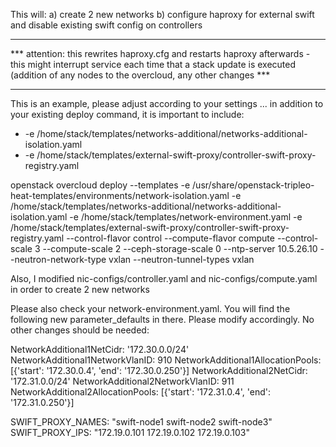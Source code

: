 This will: 
a) create 2 new networks
b) configure haproxy for external swift and disable existing swift config on controllers

****************************************************************************************************************************************************************************************************************
*** attention: this rewrites haproxy.cfg and restarts haproxy afterwards - this might interrupt service each time that a stack update is executed (addition of any nodes to the overcloud, any other changes ***
****************************************************************************************************************************************************************************************************************

This is an example, please adjust according to your settings ... in addition to your existing deploy command, it is important to include:
- -e /home/stack/templates/networks-additional/networks-additional-isolation.yaml
- -e /home/stack/templates/external-swift-proxy/controller-swift-proxy-registry.yaml

openstack overcloud deploy --templates -e /usr/share/openstack-tripleo-heat-templates/environments/network-isolation.yaml -e /home/stack/templates/networks-additional/networks-additional-isolation.yaml -e /home/stack/templates/network-environment.yaml -e /home/stack/templates/external-swift-proxy/controller-swift-proxy-registry.yaml --control-flavor control --compute-flavor compute --control-scale 3 --compute-scale 2 --ceph-storage-scale 0 --ntp-server 10.5.26.10 --neutron-network-type vxlan --neutron-tunnel-types vxlan


Also, I modified nic-configs/controller.yaml and nic-configs/compute.yaml in order to create 2 new networks

Please also check your network-environment.yaml. You will find the following new parameter_defaults in there. Please modify accordingly. No other changes should be needed:

  NetworkAdditional1NetCidr: '172.30.0.0/24'
  NetworkAdditional1NetworkVlanID: 910
  NetworkAdditional1AllocationPools: [{'start': '172.30.0.4', 'end': '172.30.0.250'}]
  NetworkAdditional2NetCidr: '172.31.0.0/24'
  NetworkAdditional2NetworkVlanID: 911
  NetworkAdditional2AllocationPools: [{'start': '172.31.0.4', 'end': '172.31.0.250'}]

  SWIFT_PROXY_NAMES: "swift-node1 swift-node2 swift-node3"
  SWIFT_PROXY_IPS: "172.19.0.101 172.19.0.102 172.19.0.103"

